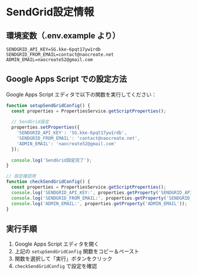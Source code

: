 # SendGrid設定情報

## 環境変数（.env.example より）

```
SENDGRID_API_KEY=SG.kke-6pqt17yw1rdb
SENDGRID_FROM_EMAIL=contact@naocreate.net
ADMIN_EMAIL=naocreate52@gmail.com
```

## Google Apps Script での設定方法

Google Apps Script エディタで以下の関数を実行してください：

```javascript
function setupSendGridConfig() {
  const properties = PropertiesService.getScriptProperties();
  
  // SendGrid設定
  properties.setProperties({
    'SENDGRID_API_KEY': 'SG.kke-6pqt17yw1rdb',
    'SENDGRID_FROM_EMAIL': 'contact@naocreate.net',
    'ADMIN_EMAIL': 'naocreate52@gmail.com'
  });
  
  console.log('SendGrid設定完了');
}

// 設定確認用
function checkSendGridConfig() {
  const properties = PropertiesService.getScriptProperties();
  console.log('SENDGRID_API_KEY:', properties.getProperty('SENDGRID_API_KEY') ? '設定済み' : '未設定');
  console.log('SENDGRID_FROM_EMAIL:', properties.getProperty('SENDGRID_FROM_EMAIL'));
  console.log('ADMIN_EMAIL:', properties.getProperty('ADMIN_EMAIL'));
}
```

## 実行手順

1. Google Apps Script エディタを開く
2. 上記の `setupSendGridConfig` 関数をコピー＆ペースト
3. 関数を選択して「実行」ボタンをクリック
4. `checkSendGridConfig` で設定を確認
